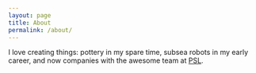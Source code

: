 ```yaml
---
layout: page
title: About
permalink: /about/
---
```


I love creating things: pottery in my spare time, subsea robots in my early
career, and now companies with the awesome team at [PSL](http://www.psl.com).
